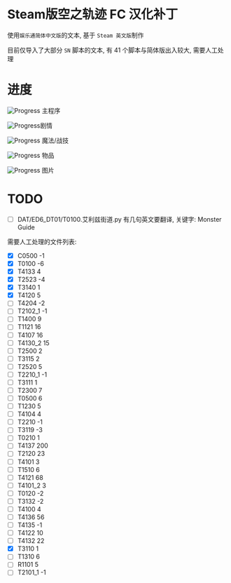 # Steam版空之轨迹 FC 汉化补丁

使用`娱乐通简体中文版`的文本, 基于 `Steam 英文版`制作

目前仅导入了大部分 `SN` 脚本的文本, 有 41 个脚本与简体版出入较大, 需要人工处理

# 进度

![Progress](http://progressed.io/bar/99) 主程序

![Progress](http://progressed.io/bar/93)剧情

![Progress](http://progressed.io/bar/0) 魔法/战技

![Progress](http://progressed.io/bar/0) 物品

![Progress](http://progressed.io/bar/0) 图片

# TODO

- [ ]  DAT/ED6_DT01/T0100.艾利兹街道.py 有几句英文要翻译, 关键字: Monster Guide

需要人工处理的文件列表:

- [x] C0500      -1
- [x] T0100      -6
- [x] T4133      4
- [x] T2523      -4
- [x] T3140      1
- [x] T4120      5
- [ ] T4204      -2
- [ ] T2102_1    -1
- [ ] T1400      9
- [ ] T1121      16
- [ ] T4107      16
- [ ] T4130_2    15
- [ ] T2500      2
- [ ] T3115      2
- [ ] T2520      5
- [ ] T2210_1    -1
- [ ] T3111      1
- [ ] T2300      7
- [ ] T0500      6
- [ ] T1230      5
- [ ] T4104      4
- [ ] T2210      -1
- [ ] T3119      -3
- [ ] T0210      1
- [ ] T4137      200
- [ ] T2120      23
- [ ] T4101      3
- [ ] T1510      6
- [ ] T4121      68
- [ ] T4101_2    3
- [ ] T0120      -2
- [ ] T3132      -2
- [ ] T4100      4
- [ ] T4136      56
- [ ] T4135      -1
- [ ] T4122      10
- [ ] T4132      22
- [x] T3110      1
- [ ] T1310      6
- [ ] R1101      5
- [ ] T2101_1    -1
